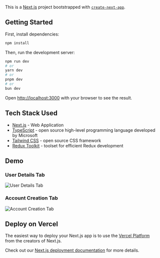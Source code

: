 This is a [Next.js](https://nextjs.org/) project bootstrapped with [`create-next-app`](https://github.com/vercel/next.js/tree/canary/packages/create-next-app).

## Getting Started

First, install dependencies:

```bash
npm install
```

Then, run the development server:

```bash
npm run dev
# or
yarn dev
# or
pnpm dev
# or
bun dev
```

Open [http://localhost:3000](http://localhost:3000) with your browser to see the result.

## Tech Stack Used
* [Next.js](https://nextjs.org/) - Web Application
* [TypeScript](https://www.typescriptlang.org/docs/) - open source high-level programming language developed by Microsoft
* [Tailwind CSS](https://tailwindcss.com/docs/) - open source CSS framework
* [Redux Toolkit](https://redux-toolkit.js.org/) - toolset for efficient Redux development

## Demo

### User Details Tab
![User Details Tab](https://github.com/AKSourav/userManagement.Nextjs/assets/97042110/59f929c1-eff4-4cf5-b285-524febbf8d01)
### Account Creation Tab
![Account Creation Tab](https://github.com/AKSourav/userManagement.Nextjs/assets/97042110/22cb4675-5aa6-497b-8ba0-b1ebcd01717c)


## Deploy on Vercel

The easiest way to deploy your Next.js app is to use the [Vercel Platform](https://vercel.com/new?utm_medium=default-template&filter=next.js&utm_source=create-next-app&utm_campaign=create-next-app-readme) from the creators of Next.js.

Check out our [Next.js deployment documentation](https://nextjs.org/docs/deployment) for more details.
